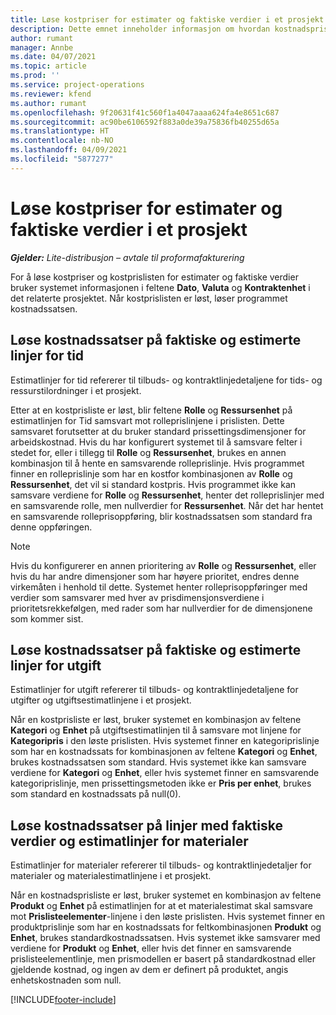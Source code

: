 ```yaml
---
title: Løse kostpriser for estimater og faktiske verdier i et prosjekt
description: Dette emnet inneholder informasjon om hvordan kostnadspriser i prosjektestimater og faktiske verdier løses.
author: rumant
manager: Annbe
ms.date: 04/07/2021
ms.topic: article
ms.prod: ''
ms.service: project-operations
ms.reviewer: kfend
ms.author: rumant
ms.openlocfilehash: 9f20631f41c560f1a4047aaaa624fa4e8651c687
ms.sourcegitcommit: ac90be6106592f883a0de39a75836fb40255d65a
ms.translationtype: HT
ms.contentlocale: nb-NO
ms.lasthandoff: 04/09/2021
ms.locfileid: "5877277"
---
```

# <a name="resolve-cost-prices-on-project-estimates-and-actuals"></a>Løse kostpriser for estimater og faktiske verdier i et prosjekt 

_**Gjelder:** Lite-distribusjon – avtale til proformafakturering_

For å løse kostpriser og kostprislisten for estimater og faktiske verdier bruker systemet informasjonen i feltene **Dato**, **Valuta** og **Kontraktenhet** i det relaterte prosjektet. Når kostprislisten er løst, løser programmet kostnadssatsen.

## <a name="resolving-cost-rates-on-actual-and-estimate-lines-for-time"></a>Løse kostnadssatser på faktiske og estimerte linjer for tid

Estimatlinjer for tid refererer til tilbuds- og kontraktlinjedetaljene for tids- og ressurstilordninger i et prosjekt.

Etter at en kostprisliste er løst, blir feltene **Rolle** og **Ressursenhet** på estimatlinjen for Tid samsvart mot rolleprislinjene i prislisten. Dette samsvaret forutsetter at du bruker standard prissettingsdimensjoner for arbeidskostnad. Hvis du har konfigurert systemet til å samsvare felter i stedet for, eller i tillegg til **Rolle** og **Ressursenhet**, brukes en annen kombinasjon til å hente en samsvarende rolleprislinje. Hvis programmet finner en rolleprislinje som har en kostfor kombinasjonen av **Rolle** og **Ressursenhet**, det vil si standard kostpris. Hvis programmet ikke kan samsvare verdiene for **Rolle** og **Ressursenhet**, henter det rolleprislinjer med en samsvarende rolle, men nullverdier for **Ressursenhet**. Når det har hentet en samsvarende rolleprisoppføring, blir kostnadssatsen som standard fra denne oppføringen. 

> [!NOTE]
> Hvis du konfigurerer en annen prioritering av **Rolle** og **Ressursenhet**, eller hvis du har andre dimensjoner som har høyere prioritet, endres denne virkemåten i henhold til dette. Systemet henter rolleprisoppføringer med verdier som samsvarer med hver av prisdimensjonsverdiene i prioritetsrekkefølgen, med rader som har nullverdier for de dimensjonene som kommer sist.

## <a name="resolving-cost-rates-on-actual-and-estimate-lines-for-expense"></a>Løse kostnadssatser på faktiske og estimerte linjer for utgift

Estimatlinjer for utgift refererer til tilbuds- og kontraktlinjedetaljene for utgifter og utgiftsestimatlinjene i et prosjekt.

Når en kostprisliste er løst, bruker systemet en kombinasjon av feltene **Kategori** og **Enhet** på utgiftsestimatlinjen til å samsvare mot linjene for **Kategoripris** i den løste prislisten. Hvis systemet finner en kategoriprislinje som har en kostnadssats for kombinasjonen av feltene **Kategori** og **Enhet**, brukes kostnadssatsen som standard. Hvis systemet ikke kan samsvare verdiene for **Kategori** og **Enhet**, eller hvis systemet finner en samsvarende kategoriprislinje, men prissettingsmetoden ikke er **Pris per enhet**, brukes som standard en kostnadssats på null(0).

## <a name="resolving-cost-rates-on-actual-and-estimate-lines-for-material"></a>Løse kostnadssatser på linjer med faktiske verdier og estimatlinjer for materialer

Estimatlinjer for materialer refererer til tilbuds- og kontraktlinjedetaljer for materialer og materialestimatlinjene i et prosjekt.

Når en kostnadsprisliste er løst, bruker systemet en kombinasjon av feltene **Produkt** og **Enhet** på estimatlinjen for at et materialestimat skal samsvare mot **Prislisteelementer**-linjene i den løste prislisten. Hvis systemet finner en produktprislinje som har en kostnadssats for feltkombinasjonen **Produkt** og **Enhet**, brukes standardkostnadssatsen. Hvis systemet ikke samsvarer med verdiene for **Produkt** og **Enhet**, eller hvis det finner en samsvarende prislisteelementlinje, men prismodellen er basert på standardkostnad eller gjeldende kostnad, og ingen av dem er definert på produktet, angis enhetskostnaden som null.


[!INCLUDE[footer-include](../../includes/footer-banner.md)]

